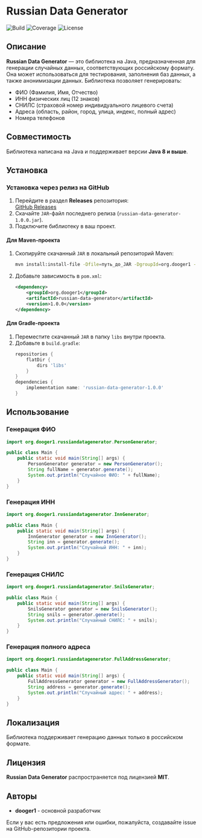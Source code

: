 # Russian Data Generator

![Build](https://github.com/dooger1/russian-data-generator/actions/workflows/build.yml/badge.svg)
![Coverage](https://img.shields.io/badge/coverage-96%25-brightgreen)
![License](https://img.shields.io/badge/license-MIT-blue)

## Описание
**Russian Data Generator** — это библиотека на Java, предназначенная для генерации случайных данных, соответствующих российскому формату. Она может использоваться для тестирования, заполнения баз данных, а также анонимизации данных. Библиотека позволяет генерировать:

- ФИО (Фамилия, Имя, Отчество)
- ИНН физических лиц (12 знаков)
- СНИЛС (страховой номер индивидуального лицевого счета)
- Адреса (область, район, город, улица, индекс, полный адрес)
- Номера телефонов

## Совместимость
Библиотека написана на Java и поддерживает версии **Java 8 и выше**.

## Установка
### Установка через релиз на GitHub
1. Перейдите в раздел **Releases** репозитория:  
   [GitHub Releases](https://github.com/ВАШ_GITHUB_АККАУНТ/russian-data-generator/releases)
2. Скачайте `JAR`-файл последнего релиза (`russian-data-generator-1.0.0.jar`).
3. Подключите библиотеку в ваш проект.

#### Для **Maven**-проекта
1. Скопируйте скачанный `JAR` в локальный репозиторий Maven:
   ```sh
   mvn install:install-file -Dfile=путь_до_JAR -DgroupId=org.dooger1 -DartifactId=russian-data-generator -Dversion=1.0.0 -Dpackaging=jar
   ```
2. Добавьте зависимость в `pom.xml`:
   ```xml
   <dependency>
       <groupId>org.dooger1</groupId>
       <artifactId>russian-data-generator</artifactId>
       <version>1.0.0</version>
   </dependency>
   ```

#### Для **Gradle**-проекта
1. Переместите скачанный `JAR` в папку `libs` внутри проекта.
2. Добавьте в `build.gradle`:
   ```gradle
   repositories {
       flatDir {
           dirs 'libs'
       }
   }
   dependencies {
       implementation name: 'russian-data-generator-1.0.0'
   }
   ```

## Использование
### Генерация ФИО
```java
import org.dooger1.russiandatagenerator.PersonGenerator;

public class Main {
    public static void main(String[] args) {
        PersonGenerator generator = new PersonGenerator();
        String fullName = generator.generate();
        System.out.println("Случайное ФИО: " + fullName);
    }
}
```

### Генерация ИНН
```java
import org.dooger1.russiandatagenerator.InnGenerator;

public class Main {
    public static void main(String[] args) {
        InnGenerator generator = new InnGenerator();
        String inn = generator.generate();
        System.out.println("Случайный ИНН: " + inn);
    }
}
```

### Генерация СНИЛС
```java
import org.dooger1.russiandatagenerator.SnilsGenerator;

public class Main {
    public static void main(String[] args) {
        SnilsGenerator generator = new SnilsGenerator();
        String snils = generator.generate();
        System.out.println("Случайный СНИЛС: " + snils);
    }
}
```

### Генерация полного адреса
```java
import org.dooger1.russiandatagenerator.FullAddressGenerator;

public class Main {
    public static void main(String[] args) {
        FullAddressGenerator generator = new FullAddressGenerator();
        String address = generator.generate();
        System.out.println("Случайный адрес: " + address);
    }
}
```

## Локализация
Библиотека поддерживает генерацию данных только в российском формате.

## Лицензия
**Russian Data Generator** распространяется под лицензией **MIT**.

## Авторы
- **dooger1** - основной разработчик

Если у вас есть предложения или ошибки, пожалуйста, создавайте issue на GitHub-репозитории проекта.

